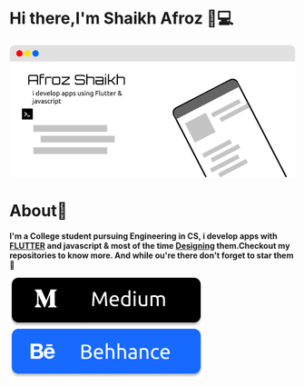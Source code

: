 
# Hi there,I'm Shaikh Afroz 👋💻


<img src="https://github.com/Afroz-Shaikh/Afroz-Shaikh/blob/master/icons/bg.png" alt="s1" width="1000">

# About🤔
<b>I'm a College student pursuing Engineering in CS, i develop apps with <a href="https://flutter.dev/"> FLUTTER</a> and javascript & most of the time <a href="https://www.behance.net/afrozshaikh_">Designing</a> them.Checkout my repositories to know more. And while ou're there don't forget to star them 🌟</b>


 <a href="https://medium.com/@afrozshaikh_">
         <img alt="Medium" src="https://github.com/Afroz-Shaikh/Afroz-Shaikh/blob/master/icons/b1.png"
         >
      </a>

 <a href="https://www.behance.net/afrozshaikh_">
         <img alt="Behance" src="https://github.com/Afroz-Shaikh/Afroz-Shaikh/blob/master/icons/b2.png"
         >
      </a>
